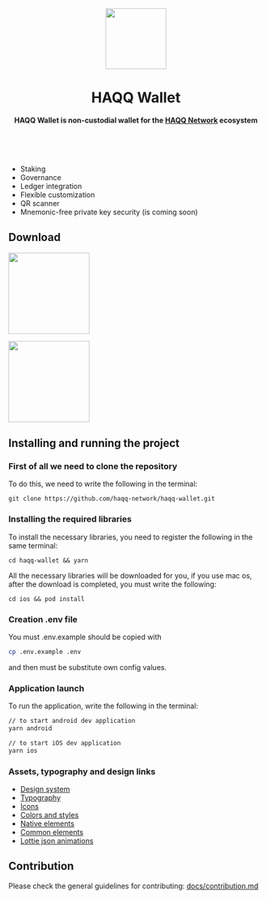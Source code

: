<div align="center">
  <img src="https://i.postimg.cc/7LfNCmP3/app-logo.png" width="120" height="120">
	<h1>HAQQ Wallet</h1> 
	<p>
		<b>HAQQ Wallet is non-custodial wallet for the <a href="https://haqq.network">HAQQ Network</a> ecosystem</b>
	</p>
	<br>
	<br>
	<br>
</div>

- Staking
- Governance
- Ledger integration
- Flexible customization
- QR scanner
- Mnemonic-free private key security (is coming soon)

## Download

<a href="https://apps.apple.com/app/haqq-wallet-by-bored-gen/id6443843352" rel="nofollow"><img src="https://tools.applemediaservices.com/api/badges/download-on-the-app-store/black/en-us?size=250x83&amp;releaseDate=1672185600" alt="" width="160"></a>

<a href="https://play.google.com/store/apps/details?id=com.haqq.wallet" rel="nofollow"><img src="https://www.wordnote.app/assets/google-play-badge.png" alt="" width="160"></a>

## Installing and running the project

### First of all we need to clone the repository

To do this, we need to write the following in the terminal:

```
git clone https://github.com/haqq-network/haqq-wallet.git
```

### Installing the required libraries

To install the necessary libraries, you need to register the following in the same terminal:

```
cd haqq-wallet && yarn
```

All the necessary libraries will be downloaded for you, if you use mac os, after the download is completed, you must write the following:

```
cd ios && pod install
```

### Creation .env file

You must .env.example should be copied with

```sh
cp .env.example .env
```

and then must be substitute own config values.

### Application launch

To run the application, write the following in the terminal:

```sh
// to start android dev application
yarn android

// to start iOS dev application
yarn ios
```

### Assets, typography and design links

- [Design system](https://www.figma.com/file/KoyH6PqWqfOwyIVDjnLlOk/%F0%9F%93%B1-Wallet?t=M7ZT91FhlYgJRSiI-6)
- [Typography](https://www.figma.com/file/95cNViNal0YIu3HYTNH0TO/Typography?node-id=0%3A1)
- [Icons](https://www.figma.com/file/3NNIlmuGoRMq6GaGphfrOw/Icon?node-id=0%3A1)
- [Colors and styles](https://www.figma.com/file/hVISlIFIJFPsnhlVmpNxrR/Style?node-id=0%3A1)
- [Native elements](https://www.figma.com/file/S0H6bDoI2ySSSK2lsrif32/iOS-Native-Elements?node-id=0%3A1)
- [Common elements](https://www.figma.com/file/lgQR66d0ixkg57MdSjmrOf/iOS-Library?node-id=122%3A2987)
- [Lottie json animations](https://ysherwork.notion.site/Animation-d353911b01f448ab8c88c2cb4f0a3cf6)

## Contribution

Please check the general guidelines for contributing: [docs/contribution.md](https://github.com/haqq-network/haqq-wallet/blob/main/docs/contribution.md)
